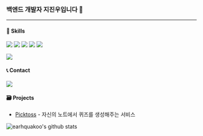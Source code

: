 ### 백엔드 개발자 지진우입니다 👋
---

#### 🔨 Skills
<a target="_blank"><img src="https://img.shields.io/badge/Java-437291?style=for-the-badge&logo=openjdk&logoColor=white"/></a>
<a target="_blank"><img src="https://img.shields.io/badge/JPA-59666C?style=for-the-badge&logo=Hibernate&logoColor=white"/></a>
<a target="_blank"><img src="https://img.shields.io/badge/Spring Boot-6DB33F?style=for-the-badge&logo=SpringBoot&logoColor=white"/></a>
<a target="_blank"><img src="https://img.shields.io/badge/Spring Security-6DB33F?style=for-the-badge&logo=springsecurity&logoColor=white"/></a>
<a target="_blank"><img src="https://img.shields.io/badge/spring_batch-6DB33F?style=for-the-badge&logo=spring&logoColor=white"/></a> &nbsp;

<a target="_blank"><img src="https://img.shields.io/badge/MySQL-4479A1?style=for-the-badge&logo=mysql&logoColor=white"/></a>


#### 📞 Contact
<a href="mailto:cream5343@gmail.com"><img src="https://img.shields.io/badge/jinwooji-EA4335?style=flat-square&logo=Gmail&logoColor=white&link=mailto:cream5343@gmail.com"/></a>

#### 🗃️ Projects
- [Picktoss](https://www.picktoss.com) - 자신의 노트에서 퀴즈를 생성해주는 서비스

<!--
**Earthquakoo/Earthquakoo** is a ✨ _special_ ✨ repository because its `README.md` (this file) appears on your GitHub profile.

Here are some ideas to get you started:

- 🔭 I’m currently working on ...
- 🌱 I’m currently learning ...
- 👯 I’m looking to collaborate on ...
- 🤔 I’m looking for help with ...
- 💬 Ask me about ...
- 📫 How to reach me: ...
- 😄 Pronouns: ...
- ⚡ Fun fact: ...
-->

![earhquakoo's github stats](https://github-readme-stats.vercel.app/api?username=earthquakoo&show_icons=true&theme=tokyonight)
